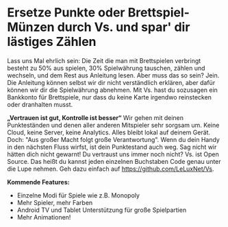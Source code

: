 # Ersetze Punkte oder Brettspiel-Münzen durch Vs. und spar' dir lästiges Zählen

Lass uns Mal ehrlich sein: Die Zeit die man mit Brettspielen verbringt besteht zu 50% aus spielen, 30% Spielwährung tauschen, zählen und wechseln, und dem Rest aus Anleitung lesen. Aber muss das so sein? Jein. Die Anleitung können selbst wir dir nicht verständlich erklären, aber dafür können wir dir die Spielwährung abnehmen. Mit Vs. hast du sozusagen ein Bankkonto für Brettspiele, nur dass du keine Karte irgendwo reinstecken oder dranhalten musst.

<b>„Vertrauen ist gut, Kontrolle ist besser“</b>
Wir gehen mit deinen Punkteständen und denen aller anderen Mitspieler sehr sorgsam um. Keine Cloud, keine Server, keine Analytics. Alles bleibt lokal auf deinem Gerät. Doch: "Aus großer Macht folgt große Verantwortung". Wenn du dein Handy in den nächsten Fluss wirfst, ist dein Punktestand auch weg. Sag nicht wir hätten dich nicht gewarnt! Du vertraust uns immer noch nicht? Vs. ist Open Source. Das heißt du kannst jeden einzelnen Buchstaben Code genau unter die Lupe nehmen. Geh dazu einfach auf https://github.com/LeLuxNet/Vs.

<b>Kommende Features:</b>
- Einzelne Modi für Spiele wie z.B. Monopoly
- Mehr Spieler, mehr Farben
- Android TV und Tablet Unterstützung für große Spielpartien
- Mehr Animationen!